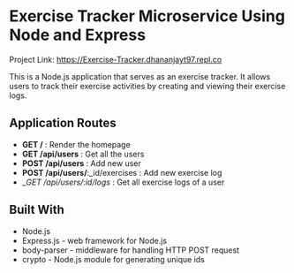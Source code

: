 # Exercise Tracker Microservice Using Node and Express

Project Link: https://Exercise-Tracker.dhananjayt97.repl.co

This is a Node.js application that serves as an exercise tracker. It allows users to track their exercise activities by creating and viewing their exercise logs.


## Application Routes
- __GET /__ : Render the homepage
- __GET /api/users__ : Get all the users
- __POST /api/users__ : Add new user
- __POST /api/users/__:_id/exercises : Add new exercise log
- __GET /api/users/:_id/logs__ : Get all exercise logs of a user

## Built With
- Node.js
- Express.js - web framework for Node.js
- body-parser - middleware for handling HTTP POST request
- crypto - Node.js module for generating unique ids
